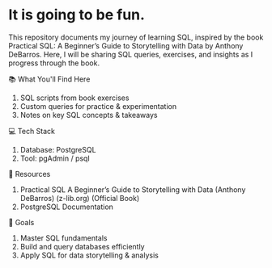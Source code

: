 # It is going to be fun.
This repository documents my journey of learning SQL, inspired by the book Practical SQL: A Beginner’s Guide to Storytelling with Data by Anthony DeBarros. Here, I will be sharing SQL queries, exercises, and insights as I progress through the book.

📚 What You'll Find Here
1. SQL scripts from book exercises 
2. Custom queries for practice & experimentation 
3. Notes on key SQL concepts & takeaways 

💻 Tech Stack
1. Database: PostgreSQL
2. Tool: pgAdmin / psql

🔗 Resources
1. Practical SQL A Beginner’s Guide to Storytelling with Data (Anthony DeBarros) (z-lib.org) (Official Book)
2. PostgreSQL Documentation

🚀 Goals
1.  Master SQL fundamentals
2. Build and query databases efficiently
3. Apply SQL for data storytelling & analysis
